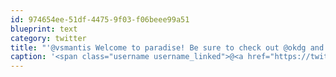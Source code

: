```yaml
---
id: 974654ee-51df-4475-9f03-f06beee99a51
blueprint: text
category: twitter
title: "'@vsmantis Welcome to paradise! Be sure to check out @okdg and #geekbeers"
caption: '<span class="username username_linked">@<a href="https://twitter.com/vsmantis" title="Aaron Ritchie">vsmantis</a></span> Welcome to paradise! Be sure to check out <span class="username username_linked">@<a href="https://twitter.com/okdg" title="OKDG">okdg</a></span> and <span class="hashtag hashtag_local">#<a href="http://tweettemp.darylchymko.ca/?tag=geekbeers">geekbeers</a>'
---
```

